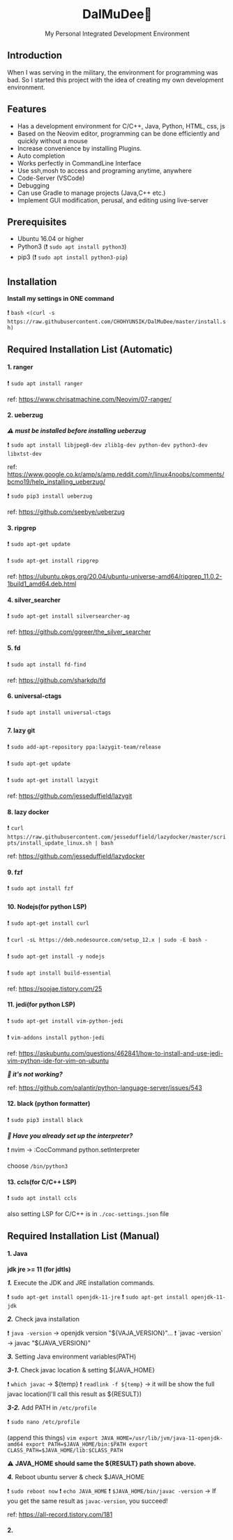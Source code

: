 
<h1 align="center">
DalMuDee🌙
</h1>

<p align="center">
My Personal Integrated Development Environment
</p>

## Introduction

When I was serving in the military, the environment for programming was bad.
So I started this project with the idea of creating my own development environment.

## Features

* Has a development environment for C/C++, Java, Python, HTML, css, js
* Based on the Neovim editor, programming can be done efficiently and quickly without a mouse
* Increase convenience by installing Plugins.
* Auto completion
* Works perfectly in CommandLine Interface
* Use ssh,mosh to access and programing anytime, anywhere
* Code-Server (VSCode)
* Debugging
* Can use Gradle to manage projects (Java,C++ etc.)
* Implement GUI modification, perusal, and editing using live-server

## Prerequisites

* Ubuntu 16.04 or higher
* Python3 (❗️ `sudo apt install python3`)
* pip3 (❗️ `sudo apt install python3-pip`)

## Installation

**Install my settings in ONE command**

❗️ `bash <(curl -s https://raw.githubusercontent.com/CHOHYUNSIK/DalMuDee/master/install.sh)`

## Required Installation List (Automatic)

#### 1. ranger

❗️ `sudo apt install ranger`

ref: https://www.chrisatmachine.com/Neovim/07-ranger/

#### 2. ueberzug

***⚠️ must be installed before installing ueberzug***

❗️ `sudo apt install libjpeg8-dev zlib1g-dev python-dev python3-dev libxtst-dev`

ref: https://www.google.co.kr/amp/s/amp.reddit.com/r/linux4noobs/comments/bcmo19/help_installing_ueberzug/

❗️ `sudo pip3 install ueberzug`

ref: https://github.com/seebye/ueberzug

#### 3. ripgrep

❗️ `sudo apt-get update`

❗️ `sudo apt-get install ripgrep`

ref: https://ubuntu.pkgs.org/20.04/ubuntu-universe-amd64/ripgrep_11.0.2-1build1_amd64.deb.html

#### 4. silver_searcher

❗️ `sudo apt-get install silversearcher-ag`

ref: https://github.com/ggreer/the_silver_searcher

#### 5. fd

❗️ `sudo apt install fd-find`

ref: https://github.com/sharkdp/fd

#### 6. universal-ctags

❗️ `sudo apt install universal-ctags`

#### 7. lazy git

❗️ `sudo add-apt-repository ppa:lazygit-team/release`

❗️ `sudo apt-get update`

❗️ `sudo apt-get install lazygit`

ref: https://github.com/jesseduffield/lazygit

#### 8. lazy docker

❗️ `curl https://raw.githubusercontent.com/jesseduffield/lazydocker/master/scripts/install_update_linux.sh | bash`

ref: https://github.com/jesseduffield/lazydocker

#### 9. fzf

❗️ `sudo apt install fzf`

#### 10. Nodejs(for python LSP)

❗️ `sudo apt-get install curl`

❗️ `curl -sL https://deb.nodesource.com/setup_12.x | sudo -E bash -`

❗️ `sudo apt-get install -y nodejs`

❗️ `sudo apt install build-essential`

ref: https://soojae.tistory.com/25

#### 11. jedi(for python LSP)

❗️ `sudo apt-get install vim-python-jedi`

❗️ `vim-addons install python-jedi`

ref: https://askubuntu.com/questions/462841/how-to-install-and-use-jedi-vim-python-ide-for-vim-on-ubuntu

***🔑 it's not working?***

ref: https://github.com/palantir/python-language-server/issues/543

#### 12. black (python formatter)

❗️ `sudo pip3 install black`

***🔑 Have you already set up the interpreter?***

❗️ nvim -> :CocCommand python.setInterpreter

choose `/bin/python3`

#### 13. ccls(for C/C++ LSP)

❗️ `sudo apt install ccls`

also setting LSP for C/C++ is in `./coc-settings.json` file

## Required Installation List (Manual)

#### 1. Java

**jdk jre >= 11 (for jdtls)**

**_1._** Execute the JDK and JRE installation commands.

❗️ `sudo apt-get install openjdk-11-jre`
❗️ `sudo apt-get install openjdk-11-jdk`

**_2._** Check java installation

❗️ `java -version` -> openjdk version "${VAJA_VERSION}"...
❗️ `javac -version` -> javac "${JAVA_VERSION}"

**_3._** Setting Java environment variables(PATH)

**_3-1._** Check javac location & setting ${JAVA_HOME}

❗️ `which javac` -> ${temp}
❗️ `readlink -f ${temp}` -> it will be show the full javac location(I'll call this result as ${RESULT})

**_3-2._** Add PATH in `/etc/profile`

❗️ `sudo nano /etc/profile`

(append this things)
	```vim
	export JAVA_HOME=/usr/lib/jvm/java-11-openjdk-amd64
	export PATH=$JAVA_HOME/bin:$PATH
	export CLASS_PATH=$JAVA_HOME/lib:$CLASS_PATH
	```

⚠️ **JAVA_HOME should same the ${RESULT} path shown above.**

**_4._** Reboot ubuntu server & check $JAVA_HOME

❗️ `sudo reboot now`
❗️ `echo JAVA_HOME`
❗️ `$JAVA_HOME/bin/javac -version` -> If you get the same result as `javac-version`, you succeed!

ref: https://all-record.tistory.com/181

#### 2. 
